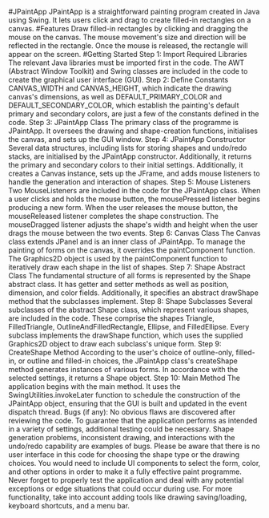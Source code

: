 #JPaintApp
JPaintApp is a straightforward painting program created in Java using Swing. It lets users click and drag to create filled-in rectangles on a canvas.
#Features
Draw filled-in rectangles by clicking and dragging the mouse on the canvas. The mouse movement's size and direction will be reflected in the rectangle. Once the mouse is released, the rectangle will appear on the screen.
#Getting Started
Step 1: Import Required Libraries
The relevant Java libraries must be imported first in the code. The AWT (Abstract Window Toolkit) and Swing classes are included in the code to create the graphical user interface (GUI).
Step 2: Define Constants
CANVAS_WIDTH and CANVAS_HEIGHT, which indicate the drawing canvas's dimensions, as well as DEFAULT_PRIMARY_COLOR and DEFAULT_SECONDARY_COLOR, which establish the painting's default primary and secondary colors, are just a few of the constants defined in the code.
Step 3: JPaintApp Class
The primary class of the programme is JPaintApp. It oversees the drawing and shape-creation functions, initialises the canvas, and sets up the GUI window.
Step 4: JPaintApp Constructor
Several data structures, including lists for storing shapes and undo/redo stacks, are initialised by the JPaintApp constructor. Additionally, it returns the primary and secondary colors to their initial settings. Additionally, it creates a Canvas instance, sets up the JFrame, and adds mouse listeners to handle the generation and interaction of shapes.
Step 5: Mouse Listeners
Two MouseListeners are included in the code for the JPaintApp class. When a user clicks and holds the mouse button, the mousePressed listener begins producing a new form. When the user releases the mouse button, the mouseReleased listener completes the shape construction. The mouseDragged listener adjusts the shape's width and height when the user drags the mouse between the two events.
Step 6: Canvas Class
The Canvas class extends JPanel and is an inner class of JPaintApp. To manage the painting of forms on the canvas, it overrides the paintComponent function. The Graphics2D object is used by the paintComponent function to iteratively draw each shape in the list of shapes.
Step 7: Shape Abstract Class
The fundamental structure of all forms is represented by the Shape abstract class. It has getter and setter methods as well as position, dimension, and color fields. Additionally, it specifies an abstract drawShape method that the subclasses implement.
Step 8: Shape Subclasses
Several subclasses of the abstract Shape class, which represent various shapes, are included in the code. These comprise the shapes Triangle, FilledTriangle, OutlineAndFilledRectangle, Ellipse, and FilledEllipse. Every subclass implements the drawShape function, which uses the supplied Graphics2D object to draw each subclass's unique form.
Step 9: CreateShape Method
According to the user's choice of outline-only, filled-in, or outline and filled-in choices, the JPaintApp class's createShape method generates instances of various forms. In accordance with the selected settings, it returns a Shape object.
Step 10: Main Method
The application begins with the main method. It uses the SwingUtilities.invokeLater function to schedule the construction of the JPaintApp object, ensuring that the GUI is built and updated in the event dispatch thread.
Bugs (if any):
No obvious flaws are discovered after reviewing the code. To guarantee that the application performs as intended in a variety of settings, additional testing could be necessary. Shape generation problems, inconsistent drawing, and interactions with the undo/redo capability are examples of bugs.
Please be aware that there is no user interface in this code for choosing the shape type or the drawing choices. You would need to include UI components to select the form, color, and other options in order to make it a fully effective paint programme.
Never forget to properly test the application and deal with any potential exceptions or edge situations that could occur during use. For more functionality, take into account adding tools like drawing saving/loading, keyboard shortcuts, and a menu bar.
